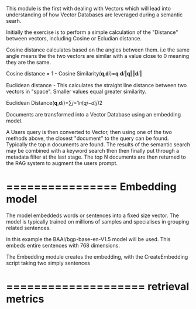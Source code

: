 This module is the first with dealing with Vectors which will lead into understanding of how Vector Databases are leveraged during a semantic searh. 

Initially the exercise is to perform a simple calculation of the "Distance" between vectors, including Cosine or Ecludian distance. 

Cosine distance calculates based on the angles between them. i.e the same angle means the the two vectors are similar with a value close to 0 meaning they are the same.

 Cosine distance = 1 - Cosine Similarity(𝐪,𝐝𝑖)=𝐪⋅𝐝𝑖‖𝐪‖‖𝐝𝑖‖


Euclidean distance - This calculates the straight line distance between two vectors in "space". Smaller values equal greater similarity.

Euclidean Distance(𝐪,𝐝𝑖)=∑𝑗=1𝑛(𝑞𝑗−𝑑𝑖𝑗)2


Documents are transformed into a Vector Database using an embedding model.

A Users query is then converted to Vector, then using one of the two methods above, the closest "document" to the query can be found. Typically the top n documents are found. The results of the semantic search may be combined with a keyword search then then finally put through a metadata filter at the last stage. The top N documents are then returned to the RAG system to augment the users prompt. 

================
Embedding model
================

The model embeddeds words or sentences into a fixed size vector. The model is typically trained on millions of samples and specialises in grouping related sentences. 

In this example the BAAI/bgp-base-en-V1.5 model will be used. This embeds entire sentences with 768 dimensions. 

The Embedding module creates the embedding, with the CreateEmbedding script taking two simply sentences 

====================
retrieval metrics
====================

